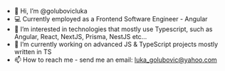 - 👋 Hi, I’m @golubovicluka
- 💻 Currently employed as a Frontend Software Engineer - Angular
- 👀 I’m interested in technologies that mostly use Typescript, such as Angular, React, NextJS, Prisma, NestJS etc...
- 🌱 I’m currently working on advanced JS & TypeScript projects mostly written in TS
- 📫 How to reach me - send me an email: luka_golubovic@yahoo.com

<!---
golubovicluka/golubovicluka is a ✨ special ✨ repository because its `README.md` (this file) appears on your GitHub profile.
You can click the Preview link to take a look at your changes.
--->
